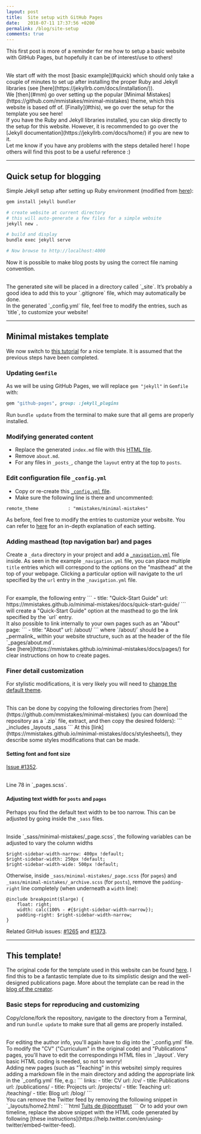 ```yaml
---
layout: post
title:  Site setup with GitHub Pages
date:   2018-07-11 17:37:56 +0200
permalink: /blog/site-setup
comments: true
---
```


This first post is more of a reminder for me how to setup a basic website with GitHub Pages, but hopefully it can be of interest/use to others!

<br />
We start off with the most [basic example](#quick) which should only take a couple of minutes to set up after installing the proper Ruby and Jekyll libraries (see [here](https://jekyllrb.com/docs/installation/)).

<br />
We [then](#mm) go over setting up the popular [Minimal Mistakes](https://github.com/mmistakes/minimal-mistakes) theme, which this website is based off of. [Finally](#this), we go over the setup for the template you see here!

<br />
If you have the Ruby and Jekyll libraries installed, you can skip directly to the setup for this website. However, it is recommended to go over the [Jekyll documentation](https://jekyllrb.com/docs/home/) if you are new to it.

<br />
Let me know if you have any problems with the steps detailed here! I hope others will find this post to be a useful reference :)

---

## <a name="quick"></a>Quick setup for blogging

Simple Jekyll setup after setting up Ruby environment (modified from [here](https://jekyllrb.com/docs/quickstart/)):

```bash
gem install jekyll bundler

# create website at current directory
# this will auto-generate a few files for a simple website
jekyll new . 

# build and display
bundle exec jekyll serve

# Now browse to http://localhost:4000
```

Now it is possible to make blog posts by using the correct file naming convention.

<br />
The generated site will be placed in a directory called `_site`.  It’s probably a good idea to add this to your `.gitignore` file, which may automatically be done.

<br />
In the generated `_config.yml` file, feel free to modify the entries, such as 
`title`, to customize your website!

---

## <a name="mm"></a>Minimal mistakes template

We now switch to [this tutorial](https://mmistakes.github.io/minimal-mistakes/docs/quick-start-guide/) for a nice template. It is assumed that
the previous steps have been completed.

### Updating `Gemfile`

As we will be using GitHub Pages, we will replace `gem "jekyll"` in `Gemfile` with:

```ruby
gem "github-pages", group: :jekyll_plugins
```

Run `bundle update` from the terminal to make sure that all gems are properly installed.

### Modifying generated content

* Replace the generated `index.md` file with this [HTML file](https://github.com/mmistakes/minimal-mistakes/blob/master/index.html).
* Remove `about.md`.
* For any files in `_posts_`, change the `layout` entry at the top to `posts`.

### Edit configuration file `_config.yml`

* Copy or re-create this [`_config.yml` file](https://github.com/mmistakes/minimal-mistakes/blob/master/_config.yml).
* Make sure the following line is there and uncommented:

```
remote_theme           : "mmistakes/minimal-mistakes"
```

As before, feel free to modify the entries to customize your website. You can refer to [here](https://mmistakes.github.io/minimal-mistakes/docs/configuration/) for an in-depth explanation of each setting.


### Adding masthead (top navigation bar) and pages

Create a `_data` directory in your project and add a [`_navigation.yml`](https://github.com/mmistakes/minimal-mistakes/blob/master/_data/navigation.yml) file inside. As seen in the example `_navigation.yml` file, you can place multiple `title` entries which will correspond to the options on the "masthead" at the top of your webpage. Clicking a particular option will navigate to the url specified by the `url` entry in the `_navigation.yml` file.

<br />
For example, the following entry
```
- title: "Quick-Start Guide"
  url: https://mmistakes.github.io/minimal-mistakes/docs/quick-start-guide/
```
will create a "Quick-Start Guide" option at the masthead to go the link specified by the `url` entry.

<br />
It also possible to link internally to your own pages such as an "About" page:
```
- title: "About"
  url: /about/
```
where `/about/` should be a _permalink_ within your website structure, such as at the header of the file `_pages/about.md`.

<br />
See [here](https://mmistakes.github.io/minimal-mistakes/docs/pages/) for clear instructions on how to create pages.

### Finer detail customization

For stylistic modifications, it is very likely you will need to [change the default theme](https://mmistakes.github.io/minimal-mistakes/docs/overriding-theme-defaults/).

<br />
This can be done by copying the following directories from [here](https://github.com/mmistakes/minimal-mistakes) (you can download the repository as a `.zip` file, extract, and then copy the desired folders):
```
_includes
_layouts
_sass
```
At this [link](https://mmistakes.github.io/minimal-mistakes/docs/stylesheets/), they describe some styles modifications that can be made.

#### Setting font and font size

[Issue #1352](https://github.com/mmistakes/minimal-mistakes/issues/1352).

<br />
Line 78 in `_pages.scss`.


#### Adjusting text width for `posts` and `pages`

Perhaps you find the default text width to be too narrow. This can be adjusted by going inside the `_sass` files.

<br />
Inside `_sass/minimal-mistakes/_page.scss`, the following variables can be adjusted to vary the column widths

```
$right-sidebar-width-narrow: 400px !default;
$right-sidebar-width: 250px !default;
$right-sidebar-width-wide: 500px !default;
```
Otherwise, inside `_sass/minimal-mistakes/_page.scss` (for `pages`) and `_sass/minimal-mistakes/_archive.scss` (for `posts`), remove the `padding-right` line completely (when underneath a `width` line):

```
@include breakpoint($large) {
    float: right;
    width: calc(100% - #{$right-sidebar-width-narrow});
    padding-right: $right-sidebar-width-narrow;
}
```
Related GitHub issues: [#1265](https://github.com/mmistakes/minimal-mistakes/issues/1265) and [#1373](https://github.com/mmistakes/minimal-mistakes/issues/1373).

---

## <a name="this"></a>This template!

The original code for the template used in this website can be found [here](https://github.com/jponttuset/jponttuset.github.io). I find this to be a fantastic template due to its simplistic design and the well-designed publications page. More about the template can be read in the [blog of the creator](http://jponttuset.cat/building-an-academic-website/).  

### Basic steps for reproducing and customizing
Copy/clone/fork the repository, navigate to the directory from a Terminal, and run `bundle update` to make sure that all gems are properly installed.

<br />
For editing the author info, you'll again have to dig into the `_config.yml` file.

<br />
To modify the "CV" ("Curriculum" in the original code) and "Publications" pages, you'll have to edit the correspondings HTML files in `_layout`. Very basic HTML coding is needed, so not to worry!

<br />
Adding new pages (such as "Teaching" in this website) simply requires adding a markdown file in the main directory and adding the appropriate link in the `_config.yml` file, e.g.:
```
links:
  - title: CV
    url: /cv/
  - title: Publications
    url: /publications/
  - title: Projects
    url: /projects/
  - title: Teaching
    url: /teaching/
  - title: Blog
    url: /blog/
```

<br />
You can remove the Twitter feed by removing the following snippet in `_layouts/home2.html`:
```html
<a class="twitter-timeline" href="https://twitter.com/jponttuset" data-widget-id="338001751854686210">Tuits de @jponttuset</a>
      <script>!function(d,s,id){var js,fjs=d.getElementsByTagName(s)[0],p=/^http:/.test(d.location)?'http':'https';if(!d.getElementById(id)){js=d.createElement(s);js.id=id;js.src=p+"://platform.twitter.com/widgets.js";fjs.parentNode.insertBefore(js,fjs);}}(document,"script","twitter-wjs");</script>
```
Or to add your own timeline, replace the above snippet with the HTML code generated by following [these instructions](https://help.twitter.com/en/using-twitter/embed-twitter-feed).


